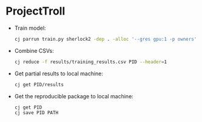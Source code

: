 # ProjectTroll

* Train model:
  ```bash
  cj parrun train.py sherlock2 -dep . -alloc '--gres gpu:1 -p owners' -m 'train networks'
  ```

* Combine CSVs:
  ```bash
  cj reduce -f results/training_results.csv PID --header=1
  ```

* Get partial results to local machine:
  ```bash
  cj get PID/results
  ```

* Get the reproducible package to local machine:
  ```bash
  cj get PID
  cj save PID PATH
  ```
